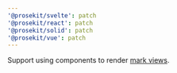 ```yaml
---
'@prosekit/svelte': patch
'@prosekit/react': patch
'@prosekit/solid': patch
'@prosekit/vue': patch
---
```


Support using components to render [mark views](https://prosemirror.net/docs/ref/#view.MarkView).
